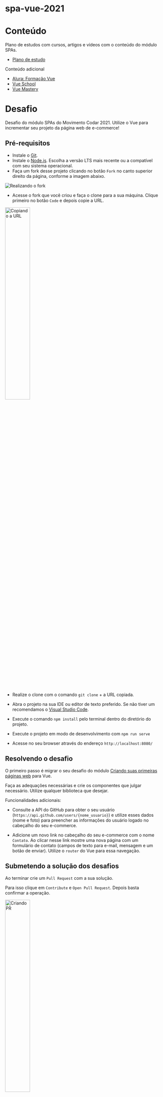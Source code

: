 # spa-vue-2021

# Conteúdo

Plano de estudos com cursos, artigos e vídeos com o conteúdo do módulo SPAs.

- [Plano de estudo](https://cursos.alura.com.br/front-end-frameworks-e-spas-vnsueda-1622329844490-p164408)

Conteúdo adicional

- [Alura: Formação Vue](https://cursos.alura.com.br/formacao-vuejs)
- [Vue School](https://vueschool.io/)
- [Vue Mastery](https://www.vuemastery.com/)

# Desafio

Desafio do módulo SPAs do Movimento Codar 2021. Utilize o Vue para incrementar seu projeto da página web de e-commerce!

## Pré-requisitos

- Instale o [Git](https://git-scm.com/).
- Instale o [Node.js](https://nodejs.org/en/). Escolha a versão LTS mais recente ou a compatível com seu sistema operacional.
- Faça um fork desse projeto clicando no botão `Fork` no canto superior direito da página, conforme a imagem abaixo. 

![Realizando o fork](https://docs.github.com/assets/images/help/repository/fork_button.jpg)

- Acesse o fork que você criou e faça o clone para a sua máquina. Clique primeiro no botão `Code` e depois copie a URL. 

<img src="https://docs.github.com/assets/images/help/repository/https-url-clone-cli.png" alt="Copiando a URL" width="40%"/>

- Realize o clone com o comando `git clone` + a URL copiada.

- Abra o projeto na sua IDE ou editor de texto preferido. Se não tiver um recomendamos o [Visual Studio Code](https://code.visualstudio.com/).

- Execute o comando `npm install` pelo terminal dentro do diretório do projeto.

- Execute o projeto em modo de desenvolvimento com `npm run serve`

- Acesse no seu browser através do endereço `http://localhost:8080/ `

## Resolvendo o desafio

O primeiro passo é migrar o seu desafio do módulo [Criando suas primeiras páginas web](https://github.com/movimentocodar/primeiras-paginas-web-2021) para Vue.

Faça as adequações necessárias e crie os componentes que julgar necessário. Utilize qualquer biblioteca que desejar.

Funcionalidades adicionais:

- Consulte a API do GitHub para obter o seu usuário (`https://api.github.com/users/{nome_usuario}`) e utilize esses dados (nome e foto) para preencher as informações do usuário logado no cabeçalho do seu e-commerce.

- Adicione um novo link no cabeçalho do seu e-commerce com o nome `Contato`. Ao clicar nesse link mostre uma nova página com um formulário de contato (campos de texto para e-mail, mensagem e um botão de enviar). Utilize o `router` do Vue para essa navegação. 

## Submetendo a solução dos desafios

Ao terminar crie um `Pull Request` com a sua solução. 

Para isso clique em `Contribute` e `Open Pull Request`. Depois basta confirmar a operação. 

<img src="https://user-images.githubusercontent.com/6104963/125391895-911cd300-e37b-11eb-90d9-5b92cd8e5445.PNG" alt="Criando PR" width="40%"/>

Disponibilize o seu projeto através da [Vercel](https://vercel.com/) seguindo os passos:

- Faça o login/crie a sua conta (Utilize sua conta do GitHub)
- Configure as permissões de acesso aos repositórios
- Clique em New Project
- Em *Import Git Repository* clique em *Import* no projeto
- Mantenha as configurações padrão e clique em *Deploy*
- Aguarde o processo terminar e o projeto irá aparecer no seu dashboard 

No comentário do Pull Request adicione o link da sua aplicação gerado após o deploy na Vercel.

## :trophy: Finalizaram o desafio :trophy:

<a href="https://github.com/Jand-S"><img width="50" height="50" src="https://github.com/Jand-S.png"></img></a>
<a href="https://github.com/feehvecch"><img width="50" height="50" src="https://github.com/feehvecch.png"></img></a>
